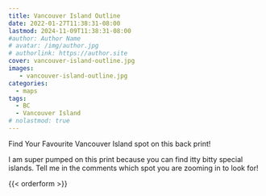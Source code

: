 ```yaml
---
title: Vancouver Island Outline
date: 2022-01-27T11:38:31-08:00
lastmod: 2024-11-09T11:38:31-08:00
#author: Author Name
# avatar: /img/author.jpg
# authorlink: https://author.site
cover: vancouver-island-outline.jpg
images:
   - vancouver-island-outline.jpg
categories:
  - maps
tags:
  - BC
  - Vancouver Island
# nolastmod: true
---
```



Find Your Favourite Vancouver Island spot on this back print!

I am super pumped on this print because you can find itty bitty special islands. Tell me in the comments which spot you are zooming in to look for!

<!--more-->

{{< orderform >}}

